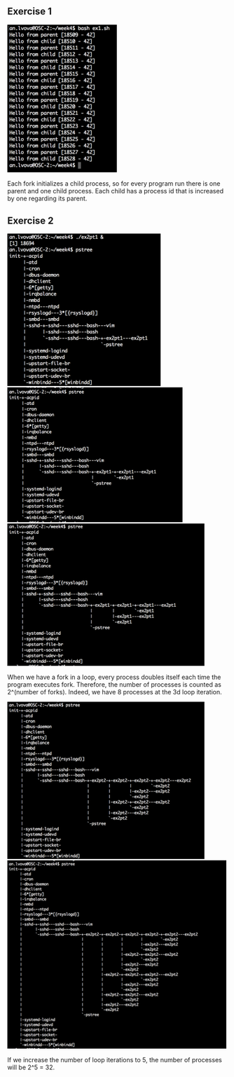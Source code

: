 ## Exercise 1

<img src="https://github.com/SelkieAnna/os-course/blob/master/week4/ex1.png" width="250">

Each fork initializes a child process, so for every program run there is one parent and one child process. Each child has a process id that is increased by one regarding its parent.

## Exercise 2

<img src="https://github.com/SelkieAnna/os-course/blob/master/week4/ex2pt1-1.png" width="350">
<img src="https://github.com/SelkieAnna/os-course/blob/master/week4/ex2pt1-2.png" width="400">
<img src="https://github.com/SelkieAnna/os-course/blob/master/week4/ex2pt1-3.png" width="450">

When we have a fork in a loop, every process doubles itself each time the program executes fork. Therefore, the number of processes is counted as 2^(number of forks). Indeed, we have 8 processes at the 3d loop iteration.

<img src="https://github.com/SelkieAnna/os-course/blob/master/week4/ex2pt2-1.png" width="450">
<img src="https://github.com/SelkieAnna/os-course/blob/master/week4/ex2pt2-2.png" width="500">

If we increase the number of loop iterations to 5, the number of processes will be 2^5 = 32.
